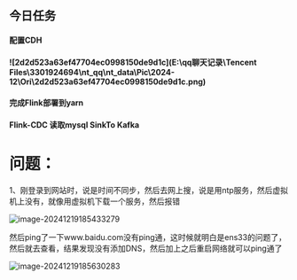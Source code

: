 ## 今日任务

####  配置CDH

####  ![2d2d523a63ef47704ec0998150de9d1c](E:\qq聊天记录\Tencent Files\3301924694\nt_qq\nt_data\Pic\2024-12\Ori\2d2d523a63ef47704ec0998150de9d1c.png)

#### 完成Flink部署到yarn



#### Flink-CDC 读取mysql SinkTo Kafka



# 问题：

​	1、刚登录到网站时，说是时间不同步，然后去网上搜，说是用ntp服务，然后虚拟机上没有，就像用虚拟机下载一个服务，然后报错

![image-20241219185433279](C:\Users\DELL\AppData\Roaming\Typora\typora-user-images\image-20241219185433279.png)

然后ping了一下www.baidu.com没有ping通，这时候就明白是ens33的问题了，然后就去查看，结果发现没有添加DNS，然后加上之后重启网络就可以ping通了

![image-20241219185630283](C:\Users\DELL\AppData\Roaming\Typora\typora-user-images\image-20241219185630283.png)



